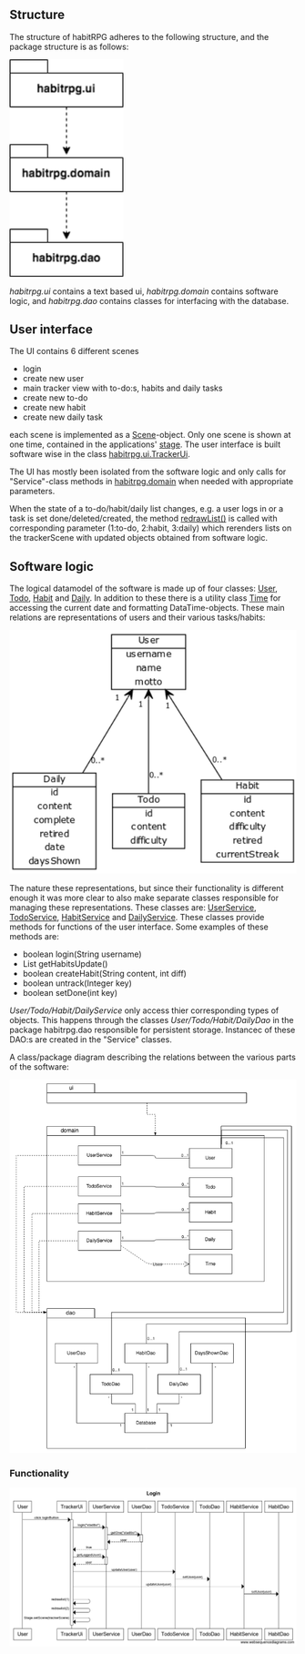 ## Structure

The structure of habitRPG adheres to the following structure, and the package structure is as follows:

<img src="https://raw.githubusercontent.com/stadibo/otm-harjoitustyo/master/habitRPG/documentation/img/package_diagram.png" width="200">

_habitrpg.ui_ contains a text based ui, _habitrpg.domain_ contains software logic, and _habitrpg.dao_ contains classes for interfacing with the database.

## User interface

The UI contains 6 different scenes
- login
- create new user
- main tracker view with to-do:s, habits and daily tasks
- create new to-do
- create new habit
- create new daily task

each scene is implemented as a [Scene](https://docs.oracle.com/javase/8/javafx/api/javafx/scene/Scene.html)-object. Only one scene is shown at one time, contained in the applications' [stage](https://docs.oracle.com/javase/8/javafx/api/javafx/stage/Stage.html). The user interface is built software wise in the class [habitrpg.ui.TrackerUi](https://github.com/stadibo/otm-harjoitustyo/blob/master/habitRPG/src/main/java/habitrpg/ui/TrackerUi.java).

The UI has mostly been isolated from the software logic and only calls for "Service"-class methods in [habitrpg.domain](https://github.com/stadibo/otm-harjoitustyo/tree/master/habitRPG/src/main/java/habitrpg/domain) when needed with appropriate parameters.

When the state of a to-do/habit/daily list changes, e.g. a user logs in or a task is set done/deleted/created, the method [redrawList()](https://github.com/stadibo/otm-harjoitustyo/blob/096412cb38dc08a734d7d8017583574d3cf5da9e/habitRPG/src/main/java/habitrpg/ui/TrackerUi.java#L247) is called with corresponding parameter (1:to-do, 2:habit, 3:daily) which rerenders lists on the trackerScene with updated objects obtained from software logic.

## Software logic

The logical datamodel of the software is made up of four classes: [User](https://github.com/stadibo/otm-harjoitustyo/blob/master/habitRPG/src/main/java/habitrpg/domain/User.java), [Todo](https://github.com/stadibo/otm-harjoitustyo/blob/master/habitRPG/src/main/java/habitrpg/domain/Todo.java), [Habit](https://github.com/stadibo/otm-harjoitustyo/blob/master/habitRPG/src/main/java/habitrpg/domain/Habit.java) and [Daily](https://github.com/stadibo/otm-harjoitustyo/blob/master/habitRPG/src/main/java/habitrpg/domain/Daily.java). In addition to these there is a utility class [Time](https://github.com/stadibo/otm-harjoitustyo/blob/master/habitRPG/src/main/java/habitrpg/domain/Time.java) for accessing the current date and formatting DataTime-objects. These main relations are representations of users and their various tasks/habits:

<img src="https://raw.githubusercontent.com/stadibo/otm-harjoitustyo/master/habitRPG/documentation/img/Logical_datamodel.png" width="600">

The nature these representations, but since their functionality is different enough it was more clear to also make separate classes responsible for managing these representations. These classes are: [UserService](https://github.com/stadibo/otm-harjoitustyo/blob/master/habitRPG/src/main/java/habitrpg/domain/UserService.java), [TodoService](https://github.com/stadibo/otm-harjoitustyo/blob/master/habitRPG/src/main/java/habitrpg/domain/TodoService.java), [HabitService](https://github.com/stadibo/otm-harjoitustyo/blob/master/habitRPG/src/main/java/habitrpg/domain/HabitService.java) and [DailyService](https://github.com/stadibo/otm-harjoitustyo/blob/master/habitRPG/src/main/java/habitrpg/domain/DailyService.java). These classes provide methods for functions of the user interface. Some examples of these methods are:
- boolean login(String username)
- List<Habit> getHabitsUpdate()
- boolean createHabit(String content, int diff)
- boolean untrack(Integer key)
- boolean setDone(int key)

_User/Todo/Habit/DailyService_ only access thier corresponding types of objects. This happens through the classes _User/Todo/Habit/DailyDao_ in the package habitrpg.dao responsible for persistent storage. Instancec of these DAO:s are created in the "Service" classes.

A class/package diagram describing the relations between the various parts of the software:

<img src="https://raw.githubusercontent.com/stadibo/otm-harjoitustyo/master/habitRPG/documentation/img/logical_structure.png" width="700">

### Functionality

<img src="https://raw.githubusercontent.com/stadibo/otm-harjoitustyo/master/habitRPG/documentation/img/Login.png" width="850">
